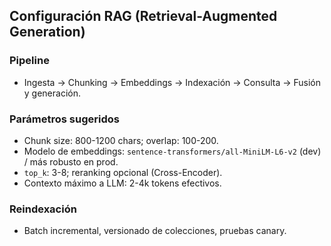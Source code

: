 ## Configuración RAG (Retrieval-Augmented Generation)

### Pipeline
- Ingesta → Chunking → Embeddings → Indexación → Consulta → Fusión y generación.

### Parámetros sugeridos
- Chunk size: 800-1200 chars; overlap: 100-200.
- Modelo de embeddings: `sentence-transformers/all-MiniLM-L6-v2` (dev) / más robusto en prod.
- `top_k`: 3-8; reranking opcional (Cross-Encoder).
- Contexto máximo a LLM: 2-4k tokens efectivos.

### Reindexación
- Batch incremental, versionado de colecciones, pruebas canary.


